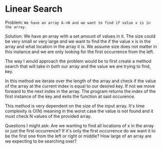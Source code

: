 # Linear Search

Problem: `We have an array A->N and we want to find if value x is in the array.`

Solution:
We have an array with a set amount of values in it. The size could be very small or very large and we want to find the if
the value x is in the array and what location in the array it is.
We assume size does not matter in this instance and we are only looking for the first occurrence from the left.


The way I would approach the problem would be to first create a method search that will take in both our array and the
value we are trying to find, key.

In this method we iterate over the length of the array and check if the value of the array at the current index is equal
to our desired key. If not we move forward to the next index in the array. The program returns the index of the first
instance of the key and exits the function at said occurence.

This method is very dependent on the size of the input array. It's time complexity is O(N) meaning in the worst case the
value is not found and it must check N values of the provided array.

Questions I might ask:
Are we wanting to find all locations of x in the array or just the first occurrence?
If it's only the first occurrence do we want it to be the first one from the left or right or middle?
How large of an array are we expecting to be searching over?
